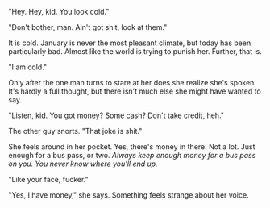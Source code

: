 "Hey. Hey, kid. You look cold."

"Don't bother, man. Ain't got shit, look at them."

It is cold. January is never the most pleasant climate, but today has been particularly bad. Almost like the world is trying to punish her. Further, that is.

"I am cold."

Only after the one man turns to stare at her does she realize she's spoken. It's hardly a full thought, but there isn't much else she might have wanted to say. 

"Listen, kid. You got money? Some cash? Don't take credit, heh."

The other guy snorts. "That joke is shit."

She feels around in her pocket. Yes, there's money in there. Not a lot. Just enough for a bus pass, or two. *Always keep enough money for a bus pass on you. You never know where you'll end up.*

"Like your face, fucker."

"Yes, I have money," she says. Something feels strange about her voice. 